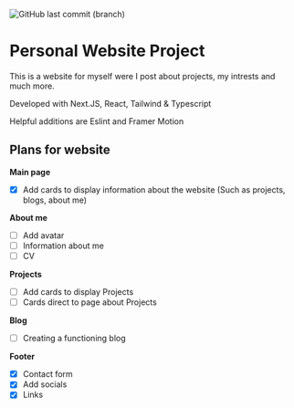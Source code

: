 ![GitHub last commit (branch)](https://img.shields.io/github/last-commit/KevinOW/KVolm-Website/main?style=for-the-badge)

# Personal Website Project

This is a website for myself were I post about projects, my intrests and much more.

Developed with Next.JS, React, Tailwind & Typescript

Helpful additions are Eslint and Framer Motion


## Plans for website

**Main page**
- [X]  Add cards to display information about the website (Such as projects, blogs, about me)

**About me**
- [ ]  Add avatar
- [ ]  Information about me
- [ ]  CV

**Projects**
- [ ]  Add cards to display Projects
- [ ]  Cards direct to page about Projects

**Blog**
- [ ]  Creating a functioning blog

**Footer**
- [X]  Contact form
- [X]  Add socials
- [X]  Links
